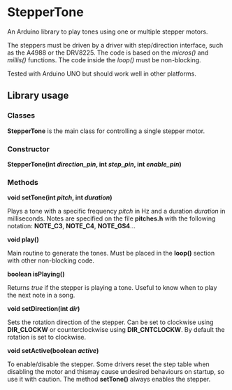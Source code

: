 # StepperTone
An Arduino library to play tones using one or multiple stepper motors.

The steppers must be driven by a driver with step/direction interface, such as the A4988 or the DRV8225.
The code is based on the *micros()* and *millis()* functions. The code inside the *loop()* must be non-blocking.

Tested with Arduino UNO but should work well in other platforms.

## Library usage
### Classes

**StepperTone** is the main class for controlling a single stepper motor.

### Constructor

**StepperTone(int *direction_pin*, int *step_pin*, int *enable_pin*)**

### Methods

**void setTone(int *pitch*, int *duration*)**

Plays a tone with a specific frequency _pitch_ in Hz and a duration _duration_ in milliseconds. Notes are specified on the file **pitches.h** with the following notation: **NOTE_C3**, **NOTE_C4**, **NOTE_GS4**...

**void play()**

Main routine to generate the tones. Must be placed in the **loop()** section with other non-blocking code.

**boolean isPlaying()**

Returns *true* if the stepper is playing a tone. Useful to know when to play the next note in a song.

**void setDirection(int *dir*)**

Sets the rotation direction of the stepper. Can be set to clockwise using **DIR_CLOCKW** or counterclockwise using **DIR_CNTCLOCKW**. By default the rotation is set to clockwise.

**void setActive(boolean *active*)**

To enable/disable the stepper. Some drivers reset the step table when disabling the motor and thismay cause undesired behaviours on startup, so use it with caution. The method **setTone()** always enables the stepper.
